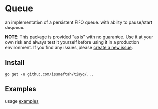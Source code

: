 # Queue
an implementation of a persistent FIFO queue. with ability to pause/start dequeue.

**NOTE**: This package is provided "as is" with no guarantee. Use it at your own risk and always test it yourself before using it in a production environment. If you find any issues, please [create a new issue](https://github.com/issmeftah/tinyq/issues/new).

## Install
`go get -u github.com/issmeftah/tinyq/...`

## Examples
usage [examples](_examples/)